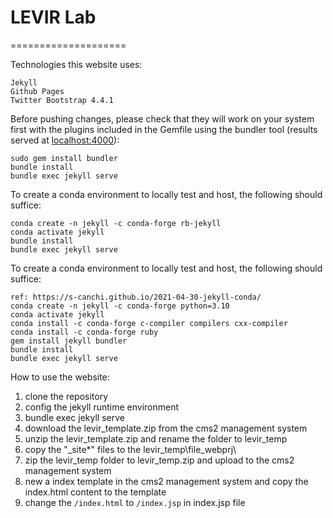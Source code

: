# LEVIR Lab
====================

Technologies this website uses:  

    Jekyll  
    Github Pages  
    Twitter Bootstrap 4.4.1

Before pushing changes, please check that they will work on your system first with the plugins included in the Gemfile using the bundler tool (results served at [localhost:4000](localhost:4000)):

    sudo gem install bundler
    bundle install
    bundle exec jekyll serve
    
To create a conda environment to locally test and host, the following should suffice:

    conda create -n jekyll -c conda-forge rb-jekyll
    conda activate jekyll
    bundle install
    bundle exec jekyll serve

To create a conda environment to locally test and host, the following should suffice:
    
    ref: https://s-canchi.github.io/2021-04-30-jekyll-conda/
    conda create -n jekyll -c conda-forge python=3.10
    conda activate jekyll
    conda install -c conda-forge c-compiler compilers cxx-compiler
    conda install -c conda-forge ruby
    gem install jekyll bundler
    bundle install
    bundle exec jekyll serve

How to use the website:

1. clone the repository
2. config the jekyll runtime environment
3. bundle exec jekyll serve
4. download the levir_template.zip from the cms2 management system
5. unzip the levir_template.zip and rename the folder to levir_temp
6. copy the "_site\*" files to the levir_temp\file\_webprj\
7. zip the levir_temp folder to levir_temp.zip and upload to the cms2 management system
8. new a index template in the cms2 management system and copy the index.html content to the template
9. change the `/index.html` to `/index.jsp` in index.jsp file